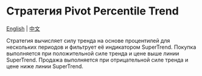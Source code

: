 # Стратегия Pivot Percentile Trend
[English](README.md) | [中文](README_cn.md)

Стратегия вычисляет силу тренда на основе процентилей для нескольких периодов и фильтрует её индикатором SuperTrend. Покупка выполняется при положительной силе тренда и цене выше линии SuperTrend. Продажа выполняется при отрицательной силе тренда и цене ниже линии SuperTrend.
